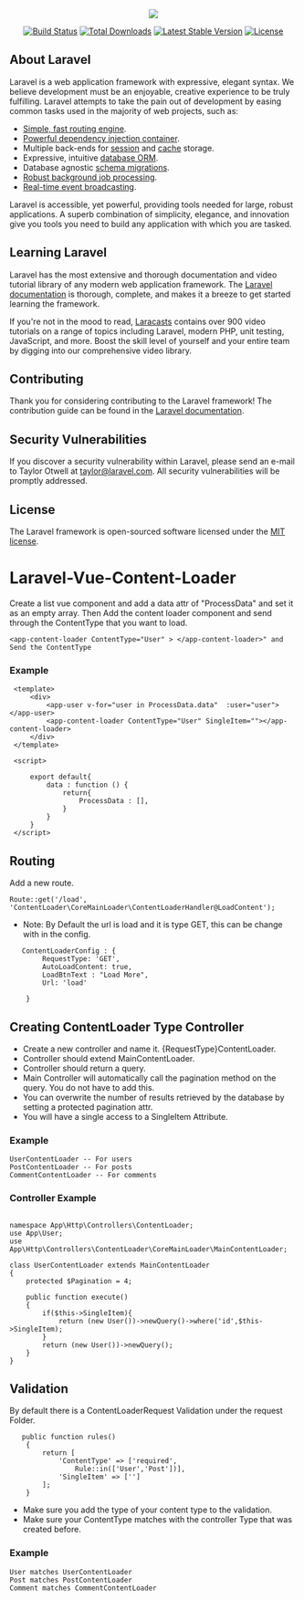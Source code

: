 <p align="center"><img src="https://laravel.com/assets/img/components/logo-laravel.svg"></p>

<p align="center">
<a href="https://travis-ci.org/laravel/framework"><img src="https://travis-ci.org/laravel/framework.svg" alt="Build Status"></a>
<a href="https://packagist.org/packages/laravel/framework"><img src="https://poser.pugx.org/laravel/framework/d/total.svg" alt="Total Downloads"></a>
<a href="https://packagist.org/packages/laravel/framework"><img src="https://poser.pugx.org/laravel/framework/v/stable.svg" alt="Latest Stable Version"></a>
<a href="https://packagist.org/packages/laravel/framework"><img src="https://poser.pugx.org/laravel/framework/license.svg" alt="License"></a>
</p>

## About Laravel

Laravel is a web application framework with expressive, elegant syntax. We believe development must be an enjoyable, creative experience to be truly fulfilling. Laravel attempts to take the pain out of development by easing common tasks used in the majority of web projects, such as:

- [Simple, fast routing engine](https://laravel.com/docs/routing).
- [Powerful dependency injection container](https://laravel.com/docs/container).
- Multiple back-ends for [session](https://laravel.com/docs/session) and [cache](https://laravel.com/docs/cache) storage.
- Expressive, intuitive [database ORM](https://laravel.com/docs/eloquent).
- Database agnostic [schema migrations](https://laravel.com/docs/migrations).
- [Robust background job processing](https://laravel.com/docs/queues).
- [Real-time event broadcasting](https://laravel.com/docs/broadcasting).

Laravel is accessible, yet powerful, providing tools needed for large, robust applications. A superb combination of simplicity, elegance, and innovation give you tools you need to build any application with which you are tasked.

## Learning Laravel

Laravel has the most extensive and thorough documentation and video tutorial library of any modern web application framework. The [Laravel documentation](https://laravel.com/docs) is thorough, complete, and makes it a breeze to get started learning the framework.

If you're not in the mood to read, [Laracasts](https://laracasts.com) contains over 900 video tutorials on a range of topics including Laravel, modern PHP, unit testing, JavaScript, and more. Boost the skill level of yourself and your entire team by digging into our comprehensive video library.

## Contributing

Thank you for considering contributing to the Laravel framework! The contribution guide can be found in the [Laravel documentation](http://laravel.com/docs/contributions).

## Security Vulnerabilities

If you discover a security vulnerability within Laravel, please send an e-mail to Taylor Otwell at taylor@laravel.com. All security vulnerabilities will be promptly addressed.

## License

The Laravel framework is open-sourced software licensed under the [MIT license](http://opensource.org/licenses/MIT).
# Laravel-Vue-Content-Loader

Create a list vue component and add a data attr of "ProcessData" and set it as an empty array.
Then Add the content loader component and send through the ContentType that you want to load.
```
<app-content-loader ContentType="User" > </app-content-loader>" and Send the ContentType

```
### Example
```
 <template>
     <div>
         <app-user v-for="user in ProcessData.data"  :user="user"></app-user>
         <app-content-loader ContentType="User" SingleItem=""></app-content-loader>
     </div>
 </template>
 
 <script>
 
     export default{
         data : function () {
             return{
                 ProcessData : [],
             }
         }
     }
 </script>

```
## Routing

Add a new route. 
```
Route::get('/load', 'ContentLoader\CoreMainLoader\ContentLoaderHandler@LoadContent');

```

- Note: By Default the url is load and it is type GET, this can be change with in the config.
```
   ContentLoaderConfig : {
        RequestType: 'GET',
        AutoLoadContent: true,
        LoadBtnText : "Load More",
        Url: 'load'

    }
```
## Creating ContentLoader Type Controller

- Create a new controller and name it. {RequestType}ContentLoader.
- Controller should extend MainContentLoader.
- Controller should return a query. 
- Main Controller will automatically call the pagination method on the query. You do not have to add this.
- You can overwrite the number of results retrieved by the database by setting a protected pagination attr.
- You will have a single access to a SingleItem Attribute.
### Example
```
UserContentLoader -- For users
PostContentLoader -- For posts
CommentContentLoader -- For comments

```
### Controller Example
```

namespace App\Http\Controllers\ContentLoader;
use App\User;
use App\Http\Controllers\ContentLoader\CoreMainLoader\MainContentLoader;

class UserContentLoader extends MainContentLoader
{
    protected $Pagination = 4;

    public function execute()
    {
        if($this->SingleItem){
            return (new User())->newQuery()->where('id',$this->SingleItem);
        }
        return (new User())->newQuery();
    }
}
```



## Validation

By default there is a ContentLoaderRequest Validation under the request Folder.
```
   public function rules()
    {
        return [
            'ContentType' => ['required',
                Rule::in(['User','Post'])],
            'SingleItem' => ['']
        ];
    }
```
- Make sure you add the type of your content type to the validation.
- Make sure your ContentType matches with the controller Type that was created before.

### Example
```
User matches UserContentLoader
Post matches PostContentLoader
Comment matches CommentContentLoader
```
 